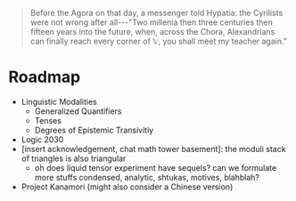 > Before the Agora on that day, a messenger told Hypatia: the Cyrilists were not wrong after all---"Two millenia then three centuries then fifteen years into the future, when, across the Chora, Alexandrians can finally reach every corner of 𝕍, you shall meet my teacher again."

# Roadmap

- Linguistic Modalities
  + Generalized Quantifiers
  + Tenses
  + Degrees of Epistemic Transivitiy
- Logic 2030
- [insert acknowledgement, chat math tower basement]: the moduli stack of triangles is also triangular
  + oh does liquid tensor experiment have sequels? can we formulate more stuffs condensed, analytic, shtukas, motives, blahblah?
- Project Kanamori (might also consider a Chinese version)

